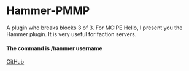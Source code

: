 # Hammer-PMMP
A plugin who breaks blocks 3 of 3. For MC:PE
Hello, I present you the Hammer plugin.
It is very useful for faction servers.
#### The command is /hammer username
[GitHub](http://github.com/georgianYT)
